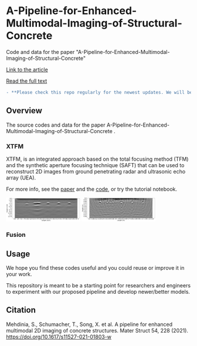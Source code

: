 # A-Pipeline-for-Enhanced-Multimodal-Imaging-of-Structural-Concrete
Code and data for the paper "A-Pipeline-for-Enhanced-Multimodal-Imaging-of-Structural-Concrete"

[Link to the article](https://link.springer.com/article/10.1617/s11527-021-01803-w)

[Read the full text](https://link.springer.com/epdf/10.1617/s11527-021-01803-w?sharing_token=XyznorzgkeENGz7OEZpGU3k_ZoEKMXbDGXWx5s5gP1ZPvMzLF_UABix_qIxFxYsINt3Yu5WUiiEJleatrm6USmkCQopu_VNeBXSDCIx1_AvvsCmM0EnL5zDyd6glOSqJSWHYgiZvmaNvhHnwCKdvBn7QmYa1In8AxorlEnsg25E%3D)
```diff
- **Please check this repo regularly for the newest updates. We will be sharing more soon.**
```
## Overview
The source codes and data for the paper A-Pipeline-for-Enhanced-Multimodal-Imaging-of-Structural-Concrete .

### XTFM
XTFM, is an integrated approach based on the total focusing method (TFM) and the synthetic aperture focusing technique (SAFT) that can be used to reconstruct 2D images from ground penetrating radar and ultrasonic echo array (UEA).

For more info, see the [paper](https://link.springer.com/epdf/10.1617/s11527-021-01803-w?sharing_token=XyznorzgkeENGz7OEZpGU3k_ZoEKMXbDGXWx5s5gP1ZPvMzLF_UABix_qIxFxYsINt3Yu5WUiiEJleatrm6USmkCQopu_VNeBXSDCIx1_AvvsCmM0EnL5zDyd6glOSqJSWHYgiZvmaNvhHnwCKdvBn7QmYa1In8AxorlEnsg25E%3D) and the [code](https://github.com/Sinamhd9/A-Pipeline-for-Enhanced-Multimodal-Imaging-of-Structural-Concrete/blob/main/XTFM), or try the tutorial notebook. 
<p align="left" >
<img  src="./img/sample_gpr_XTFM.png" alt="gpr image" width="40%"/> 
<img  src="./img/sample_uea_XTFM.png" alt="uea image" width="40%"/>
</p>

### Fusion



## Usage 
We hope you find these codes useful and you could reuse or improve it in your work.

This repository is meant to be a starting point for researchers and engineers to experiment with our proposed pipeline and develop newer/better models.  

## Citation 

Mehdinia, S., Schumacher, T., Song, X. et al. A pipeline for enhanced multimodal 2D imaging of concrete structures. Mater Struct 54, 228 (2021). https://doi.org/10.1617/s11527-021-01803-w
